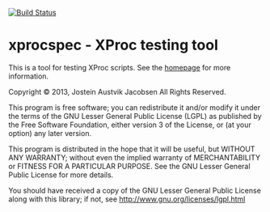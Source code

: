 [![Build Status](https://travis-ci.org/daisy/xprocspec.png?branch=master)](https://travis-ci.org/daisy/xprocspec)

xprocspec - XProc testing tool
==============================

This is a tool for testing XProc scripts. See the <a href="http://daisy.github.io/xprocspec/">homepage</a> for more information.

Copyright © 2013, Jostein Austvik Jacobsen
All Rights Reserved.

This program is free software; you can redistribute it and/or modify it under
the terms of the GNU Lesser General Public License (LGPL) as published by the
Free Software Foundation, either version 3 of the License, or (at your
option) any later version.

This program is distributed in the hope that it will be useful, but WITHOUT ANY
WARRANTY; without even the implied warranty of MERCHANTABILITY or FITNESS FOR A
PARTICULAR PURPOSE. See the GNU Lesser General Public License for more details.

You should have received a copy of the GNU Lesser General Public License along
with this library; if not, see http://www.gnu.org/licenses/lgpl.html
